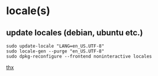 # locale(s)

## update locales (debian, ubuntu etc.)

```
sudo update-locale "LANG=en_US.UTF-8"
sudo locale-gen --purge "en_US.UTF-8"
sudo dpkg-reconfigure --frontend noninteractive locales
```

[thx](https://askubuntu.com/a/1027038)
